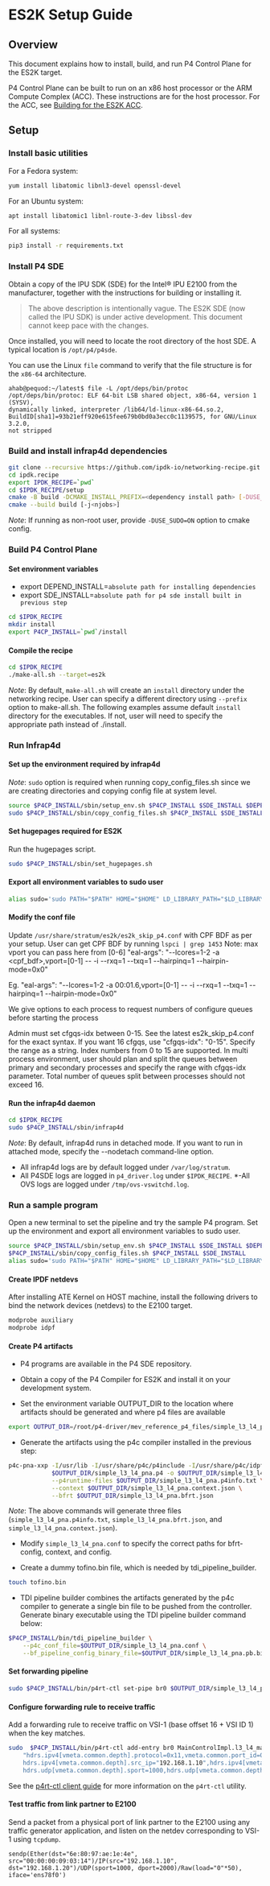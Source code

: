 # ES2K Setup Guide

## Overview

This document explains how to install, build, and run P4 Control Plane
for the ES2K target.

P4 Control Plane can be built to run on an x86 host processor or the ARM
Compute Complex (ACC). These instructions are for the host processor.
For the ACC, see [Building for the ES2K ACC](/guides/building-for-es2k-acc).

## Setup

### Install basic utilities

For a Fedora system:

```bash
yum install libatomic libnl3-devel openssl-devel
```

For an Ubuntu system:

```bash
apt install libatomic1 libnl-route-3-dev libssl-dev
```

For all systems:

```bash
pip3 install -r requirements.txt
```

### Install P4 SDE

Obtain a copy of the IPU SDK (SDE) for the Intel&reg; IPU E2100 from the
manufacturer, together with the instructions for building or installing it.

> The above description is intentionally vague.
The ES2K SDE (now called the IPU SDK) is under active development.
This document cannot keep pace with the changes.

Once installed, you will need to locate the root directory of the host SDE.
A typical location is `/opt/p4/p4sde`.

You can use the Linux `file` command to verify that the file structure
is for the `x86-64` architecture.

```text
ahab@pequod:~/latest$ file -L /opt/deps/bin/protoc
/opt/deps/bin/protoc: ELF 64-bit LSB shared object, x86-64, version 1 (SYSV),
dynamically linked, interpreter /lib64/ld-linux-x86-64.so.2,
BuildID[sha1]=93b21eff920e615fee679b0bd0a3ecc0c1139575, for GNU/Linux 3.2.0,
not stripped
```

### Build and install infrap4d dependencies

```bash
git clone --recursive https://github.com/ipdk-io/networking-recipe.git ipdk.recipe
cd ipdk.recipe
export IPDK_RECIPE=`pwd`
cd $IPDK_RECIPE/setup
cmake -B build -DCMAKE_INSTALL_PREFIX=<dependency install path> [-DUSE_SUDO=ON]
cmake --build build [-j<njobs>]
```

*Note*: If running as non-root user, provide `-DUSE_SUDO=ON` option to cmake
config.

### Build P4 Control Plane

#### Set environment variables

- export DEPEND_INSTALL=`absolute path for installing dependencies`
- export SDE_INSTALL=`absolute path for p4 sde install built in previous step`

```bash
cd $IPDK_RECIPE
mkdir install
export P4CP_INSTALL=`pwd`/install
```

#### Compile the recipe

```bash
cd $IPDK_RECIPE
./make-all.sh --target=es2k
```

*Note*: By default, `make-all.sh` will create an `install` directory under the
networking recipe. User can specify a different directory using `--prefix`
option to make-all.sh. The following examples assume default `install`
directory for the executables. If not, user will need to specify the
appropriate path instead of ./install.

### Run Infrap4d

#### Set up the environment required by infrap4d

*Note*: `sudo` option is required when running copy_config_files.sh since
we are creating directories and copying config file at system level.

```bash
source $P4CP_INSTALL/sbin/setup_env.sh $P4CP_INSTALL $SDE_INSTALL $DEPEND_INSTALL
sudo $P4CP_INSTALL/sbin/copy_config_files.sh $P4CP_INSTALL $SDE_INSTALL
```

#### Set hugepages required for ES2K

Run the hugepages script.

```bash
sudo $P4CP_INSTALL/sbin/set_hugepages.sh
```

#### Export all environment variables to sudo user

```bash
alias sudo='sudo PATH="$PATH" HOME="$HOME" LD_LIBRARY_PATH="$LD_LIBRARY_PATH" SDE_INSTALL="$SDE_INSTALL"'
```

#### Modify the conf file

Update `/usr/share/stratum/es2k/es2k_skip_p4.conf` with CPF BDF as per your setup.
User can get CPF BDF by running `lspci | grep 1453`
Note: max vport you can pass here from [0-6] "eal-args": "--lcores=1-2 -a <cpf_bdf>,vport=[0-1] -- -i --rxq=1 --txq=1 --hairpinq=1 --hairpin-mode=0x0"

Eg. "eal-args": "--lcores=1-2 -a 00:01.6,vport=[0-1] -- -i --rxq=1 --txq=1 --hairpinq=1 --hairpin-mode=0x0"

We give options to each process to request numbers of configure queues before starting the process

Admin must set cfgqs-idx between 0-15. See the latest es2k_skip_p4.conf for the exact syntax.
If you want 16 cfgqs, use "cfgqs-idx": "0-15". Specify the range as a string. Index numbers from 0 to 15 are supported.
In multi process environment, user should plan and split the queues between primary and secondary processes and specify
the range with cfgqs-idx parameter. Total number of queues split between processes should not exceed 16.

#### Run the infrap4d daemon

```bash
cd $IPDK_RECIPE
sudo $P4CP_INSTALL/sbin/infrap4d
```

*Note*: By default, infrap4d runs in detached mode. If you want to run in
attached mode, specify the --nodetach command-line option.

- All infrap4d logs are by default logged under `/var/log/stratum`.
- All P4SDE logs are logged in `p4_driver.log` under `$IPDK_RECIPE`.
*-All OVS logs are logged under `/tmp/ovs-vswitchd.log`.

### Run a sample program

Open a new terminal to set the pipeline and try the sample P4 program.
Set up the environment and export all environment variables to sudo user.

```bash
source $P4CP_INSTALL/sbin/setup_env.sh $P4CP_INSTALL $SDE_INSTALL $DEPEND_INSTALL
$P4CP_INSTALL/sbin/copy_config_files.sh $P4CP_INSTALL $SDE_INSTALL
alias sudo='sudo PATH="$PATH" HOME="$HOME" LD_LIBRARY_PATH="$LD_LIBRARY_PATH" SDE_INSTALL="$SDE_INSTALL"'
```

#### Create IPDF netdevs

After installing ATE Kernel on HOST machine, install the following drivers
to bind the network devices (netdevs) to the E2100 target.

```bash
modprobe auxiliary 
modprobe idpf
```

#### Create P4 artifacts

- P4 programs are available in the P4 SDE repository.

- Obtain a copy of the P4 Compiler for ES2K and install it on your
  development system.

- Set the environment variable OUTPUT_DIR to the location where artifacts
  should be generated and where p4 files are available

```bash
export OUTPUT_DIR=/root/p4-driver/mev_reference_p4_files/simple_l3_l4_pna
```

- Generate the artifacts using the p4c compiler installed in the previous step:

```bash
p4c-pna-xxp -I/usr/lib -I/usr/share/p4c/p4include -I/usr/share/p4c/idpf-lib \
            $OUTPUT_DIR/simple_l3_l4_pna.p4 -o $OUTPUT_DIR/simple_l3_l4_pna.s \
            --p4runtime-files $OUTPUT_DIR/simple_l3_l4_pna.p4info.txt \
            --context $OUTPUT_DIR/simple_l3_l4_pna.context.json \
            --bfrt $OUTPUT_DIR/simple_l3_l4_pna.bfrt.json
```

*Note*: The above commands will generate three files
(`simple_l3_l4_pna.p4info.txt`, `simple_l3_l4_pna.bfrt.json`, and
`simple_l3_l4_pna.context.json`).

- Modify `simple_l3_l4_pna.conf` to specify the correct paths for
  bfrt-config, context, and config.

- Create a dummy tofino.bin file, which is needed by tdi_pipeline_builder.

```bash
touch tofino.bin
```

- TDI pipeline builder combines the artifacts generated by the p4c compiler
  to generate a single bin file to be pushed from the controller.
  Generate binary executable using the TDI pipeline builder command below:

```bash
$P4CP_INSTALL/bin/tdi_pipeline_builder \
    --p4c_conf_file=$OUTPUT_DIR/simple_l3_l4_pna.conf \
    --bf_pipeline_config_binary_file=$OUTPUT_DIR/simple_l3_l4_pna.pb.bin
```

#### Set forwarding pipeline

```bash
sudo $P4CP_INSTALL/bin/p4rt-ctl set-pipe br0 $OUTPUT_DIR/simple_l3_l4_pna.pb.bin $OUTPUT_DIR/simple_l3_l4_pna.p4info.txt
```

#### Configure forwarding rule to receive traffic

Add a forwarding rule to receive traffic on VSI-1 (base offset 16 + VSI ID 1) \
when the key matches.

```bash
sudo  $P4CP_INSTALL/bin/p4rt-ctl add-entry br0 MainControlImpl.l3_l4_match_rx \
    "hdrs.ipv4[vmeta.common.depth].protocol=0x11,vmeta.common.port_id=0,istd.direction=0,
    hdrs.ipv4[vmeta.common.depth].src_ip="192.168.1.10",hdrs.ipv4[vmeta.common.depth].dst_ip="192.168.1.20",
    hdrs.udp[vmeta.common.depth].sport=1000,hdrs.udp[vmeta.common.depth].dport=2000,action=MainControlImpl.send(17)"
```

See the [p4rt-ctl client guide](/clients/p4rt-ctl.rst) for more information
on the `p4rt-ctl` utility.

#### Test traffic from link partner to E2100

Send a packet from a physical port of link partner to the E2100 using any
traffic generator application, and listen on the netdev corresponding to VSI-1
using `tcpdump`.

```text
sendp(Ether(dst="6e:80:97:ae:1e:4e", src="00:00:00:09:03:14")/IP(src="192.168.1.10", dst="192.168.1.20")/UDP(sport=1000, dport=2000)/Raw(load="0"*50), iface='ens78f0')
```

